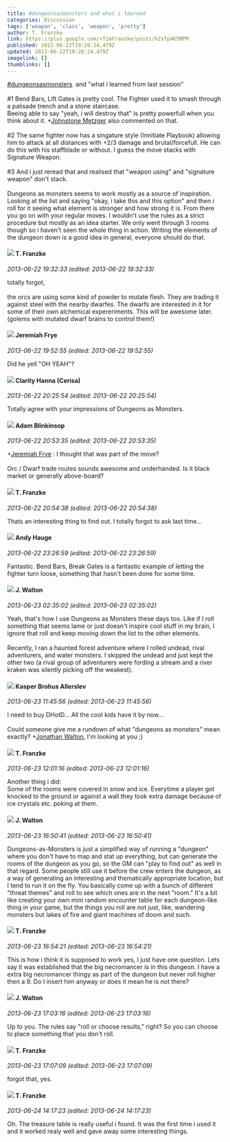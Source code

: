 ```yaml
---
title: #dungeonsasmonsters and what i learned
categories: Discussion
tags: ['weapon', 'class', 'weapon', 'pretty']
author: T. Franzke
link: https://plus.google.com/+TimFranzke/posts/h2xTp4K5MPM
published: 2013-06-22T19:20:24.479Z
updated: 2013-06-22T19:20:24.479Z
imagelink: []
thumblinks: []
---
```


 <a rel="nofollow" class="ot-hashtag" href="https://plus.google.com/s/%23dungeonsasmonsters/posts">#dungeonsasmonsters</a>  and &quot;what i learned from last session&quot; <br /><br />#1 Bend Bars, Lift Gates is pretty cool. The Fighter used it to smash through a palisade trench and a stone staircase. <br />Beeing able to say &quot;yeah, i will destroy that&quot; is pretty powerfull when you think about it. <span class="proflinkWrapper"><span class="proflinkPrefix">+</span><a class="proflink" href="https://plus.google.com/113864117304127544117" oid="113864117304127544117">Johnstone Metzger</a></span> also commented on that. <br /><br />#2 The same fighter now has a singature style (Innitiate Playbook) allowing him to attack at all distances with +2/3 damage and brutal/forcefull. He can do this with his staffblade or without. I guess the move stacks with Signature Weapon. <br /><br />#3 And i just reread that and realised that &quot;weapon using&quot; and &quot;signature weapon&quot; don&#39;t stack. <br /><br />Dungeons as monsters seems to work mostly as a source of inspiration. Looking at the list and saying &quot;okay, i take this and this option&quot; and then i roll for it seeing what element is stronger and how strong it is. From there you go on with your regular moves. I wouldn&#39;t use the rules as a strict procedure but mostly as an idea starter. We only went through 3 rooms though so i haven&#39;t seen the whole thing in action. Writing the elements of the dungeon down is a good idea in general, everyone should do that. 
<div id='comment z130d13w0likeffbj04chrfb3r3xupugn5o'>
  <h4><img src='{{site.baseurl}}//images/avatars/110330901807759406775_photo.jpg'> T. Franzke</h4>
      <p><cite>2013-06-22 19:32:33 (edited: 2013-06-22 19:32:33)</cite></p>
        <p>totally forgot,<br /><br />the orcs are using some kind of powder to mutate flesh. They are trading it against steel with the nearby dwarfes. The dwarfs are interested in it for some of their own alchemical expereriments. This will be awesome later. (golems with mutated dwarf brains to control them!)</p>
</div>
        

<div id='comment z130d13w0likeffbj04chrfb3r3xupugn5o'>
  <h4><img src='{{site.baseurl}}//images/avatars/110082683807282880411_photo.jpg'> Jeremiah Frye</h4>
      <p><cite>2013-06-22 19:52:55 (edited: 2013-06-22 19:52:55)</cite></p>
        <p>Did he yell &quot;OH YEAH&quot;?</p>
</div>
        

<div id='comment z130d13w0likeffbj04chrfb3r3xupugn5o'>
  <h4><img src='{{site.baseurl}}//images/avatars/103545995066222515975_photo.jpg'> Clarity Hanna (Cerisa)</h4>
      <p><cite>2013-06-22 20:25:54 (edited: 2013-06-22 20:25:54)</cite></p>
        <p>Totally agree with your impressions of Dungeons as Monsters.</p>
</div>
        

<div id='comment z130d13w0likeffbj04chrfb3r3xupugn5o'>
  <h4><img src='{{site.baseurl}}//images/avatars/118034745833600671063_photo.jpg'> Adam Blinkinsop</h4>
      <p><cite>2013-06-22 20:53:35 (edited: 2013-06-22 20:53:35)</cite></p>
        <p><span class="proflinkWrapper"><span class="proflinkPrefix">+</span><a class="proflink" href="https://plus.google.com/110082683807282880411" oid="110082683807282880411">Jeremiah Frye</a></span> : I thought that was part of the move?<br /><br />Orc / Dwarf trade routes sounds awesome and underhanded.  Is it black market or generally above-board?</p>
</div>
        

<div id='comment z130d13w0likeffbj04chrfb3r3xupugn5o'>
  <h4><img src='{{site.baseurl}}//images/avatars/110330901807759406775_photo.jpg'> T. Franzke</h4>
      <p><cite>2013-06-22 20:54:38 (edited: 2013-06-22 20:54:38)</cite></p>
        <p>Thats an interesting thing to find out. I totally forgot to ask last time...</p>
</div>
        

<div id='comment z130d13w0likeffbj04chrfb3r3xupugn5o'>
  <h4><img src='{{site.baseurl}}//images/avatars/102653333914811527237_photo.jpg'> Andy Hauge</h4>
      <p><cite>2013-06-22 23:26:59 (edited: 2013-06-22 23:26:59)</cite></p>
        <p>Fantastic. Bend Bars, Break Gates is a fantastic example of letting the fighter turn loose, something that hasn&#39;t been done for some time.</p>
</div>
        

<div id='comment z130d13w0likeffbj04chrfb3r3xupugn5o'>
  <h4><img src='{{site.baseurl}}//images/avatars/111694100408744715863_photo.jpg'> J. Walton</h4>
      <p><cite>2013-06-23 02:35:02 (edited: 2013-06-23 02:35:02)</cite></p>
        <p>Yeah, that&#39;s how I use Dungeons as Monsters these days too. Like if I roll something that seems lame or just doesn&#39;t inspire cool stuff in my brain, I ignore that roll and keep moving down the list to the other elements.<br /><br />Recently, I ran a haunted forest adventure where I rolled undead, rival adventurers, and water monsters. I skipped the undead and just kept the other two (a rival group of adventurers were fording a stream and a river kraken was silently picking off the weakest).</p>
</div>
        

<div id='comment z130d13w0likeffbj04chrfb3r3xupugn5o'>
  <h4><img src='{{site.baseurl}}//images/avatars/110937611143261107555_photo.jpg'> Kasper Brohus Allerslev</h4>
      <p><cite>2013-06-23 11:45:56 (edited: 2013-06-23 11:45:56)</cite></p>
        <p>I need to buy DHotD... All the cool kids have it by now...<br /><br />Could someone give me a rundown of what &quot;dungeons as monsters&quot; mean exactly? <span class="proflinkWrapper"><span class="proflinkPrefix">+</span><a class="proflink" href="https://plus.google.com/111694100408744715863" oid="111694100408744715863">Jonathan Walton</a></span>, I&#39;m looking at you ;)</p>
</div>
        

<div id='comment z130d13w0likeffbj04chrfb3r3xupugn5o'>
  <h4><img src='{{site.baseurl}}//images/avatars/110330901807759406775_photo.jpg'> T. Franzke</h4>
      <p><cite>2013-06-23 12:01:16 (edited: 2013-06-23 12:01:16)</cite></p>
        <p>Another thing i did: <br />Some of the rooms were covered in snow and ice. Everytime a player got knocked to the ground or against a wall they took extra damage because of ice crystals etc. poking at them. </p>
</div>
        

<div id='comment z130d13w0likeffbj04chrfb3r3xupugn5o'>
  <h4><img src='{{site.baseurl}}//images/avatars/111694100408744715863_photo.jpg'> J. Walton</h4>
      <p><cite>2013-06-23 16:50:41 (edited: 2013-06-23 16:50:41)</cite></p>
        <p>Dungeons-as-Monsters is just a simplified way of running a &quot;dungeon&quot; where you don&#39;t have to map and stat up everything, but can generate the rooms of the dungeon as you go, so the GM can &quot;play to find out&quot; as well in that regard. Some people still use it before the crew enters the dungeon, as a way of generating an interesting and thematically appropriate location, but I tend to run it on the fly. You basically come up with a bunch of different &quot;threat themes&quot; and roll to see which ones are in the next &quot;room.&quot; It&#39;s a bit like creating your own mini random encounter table for each dungeon-like thing in your game, but the things you roll are not just, like, wandering monsters but lakes of fire and giant machines of doom and such.</p>
</div>
        

<div id='comment z130d13w0likeffbj04chrfb3r3xupugn5o'>
  <h4><img src='{{site.baseurl}}//images/avatars/110330901807759406775_photo.jpg'> T. Franzke</h4>
      <p><cite>2013-06-23 16:54:21 (edited: 2013-06-23 16:54:21)</cite></p>
        <p>This is how i think it is supposed to work yes, I just have one question. Lets say it was established that the big necromancer is in this dungeon. I have a extra big necromancer thingy as part of the dungeon but never roll higher then a 9. Do I insert him anyway or does it mean he is not there?</p>
</div>
        

<div id='comment z130d13w0likeffbj04chrfb3r3xupugn5o'>
  <h4><img src='{{site.baseurl}}//images/avatars/111694100408744715863_photo.jpg'> J. Walton</h4>
      <p><cite>2013-06-23 17:03:16 (edited: 2013-06-23 17:03:16)</cite></p>
        <p>Up to you. The rules say &quot;roll or choose results,&quot; right? So you can choose to place something that you don&#39;t roll.</p>
</div>
        

<div id='comment z130d13w0likeffbj04chrfb3r3xupugn5o'>
  <h4><img src='{{site.baseurl}}//images/avatars/110330901807759406775_photo.jpg'> T. Franzke</h4>
      <p><cite>2013-06-23 17:07:09 (edited: 2013-06-23 17:07:09)</cite></p>
        <p>forgot that, yes.</p>
</div>
        

<div id='comment z130d13w0likeffbj04chrfb3r3xupugn5o'>
  <h4><img src='{{site.baseurl}}//images/avatars/110330901807759406775_photo.jpg'> T. Franzke</h4>
      <p><cite>2013-06-24 14:17:23 (edited: 2013-06-24 14:17:23)</cite></p>
        <p>Oh. The treasure table is really useful i found. It was the first time i used it and it worked realy well and gave away some interesting things.</p>
</div>
        